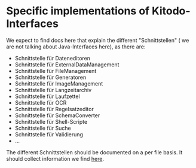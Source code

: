 # Specific implementations of Kitodo-Interfaces

We expect to find docs here that explain the different "Schnittstellen" ( we are not talking about Java-Interfaces here), as there are:

* Schnittstelle für Dateneditoren
* Schnittstelle für ExternalDataManagement
* Schnittstelle für FileManagement
* Schnittstelle für Generatoren
* Schnittstelle für ImageManagement
* Schnittstelle für Langzeitarchiv
* Schnittstelle für Laufzettel
* Schnittstelle für OCR
* Schnittstelle für Regelsatzeditor
* Schnittstelle für SchemaConverter
* Schnittstelle für Shell-Scripte
* Schnittstelle für Suche
* Schnittstelle für Validierung
* ...

The different Schnittstellen should be documented on a per file basis. It should collect information we find [here](https://intranet.slub-dresden.de/display/KITPROD/Schnittstellenbeschreibungen).